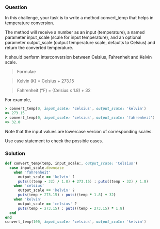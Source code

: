### Question

In this challenge, your task is to write a method convert_temp that helps in temperature conversion. 

The method will receive a number as an input (temperature), a named parameter input_scale (scale for input temperature), and an optional parameter output_scale (output temperature scale, defaults to Celsius) and return the converted temperature. 

It should perform interconversion between Celsius, Fahrenheit and Kelvin scale.

>Formulae

>Kelvin (K) = Celsius + 273.15

>Fahrenheit (°F) = (Celsius x 1.8) + 32


For example,

```ruby
> convert_temp(0, input_scale: 'celsius', output_scale: 'kelvin')
=> 273.15 
> convert_temp(0, input_scale: 'celsius', output_scale: 'fahrenheit')
=> 32.0
```
Note that the input values are lowercase version of corresponding scales.

Use case statement to check the possible cases.


### Solution
```ruby
def convert_temp(temp, input_scale:, output_scale: 'Celsius')
  case input_scale.downcase
    when 'fahrenheit'
      output_scale == 'kelvin' ? 
      puts(((temp - 32) / 1.8) + 273.15) : puts((temp - 32) / 1.8)
    when 'celsius'
      output_scale == 'kelvin' ? 
      puts(temp + 273.15) : puts((temp * 1.8) + 32)
    when 'kelvin'
      output_scale == 'celsius' ? 
      puts(temp - 273.15) : puts((temp - 273.15) * 1.8)
  end
end
convert_temp(100, input_scale: 'celsius', output_scale: 'kelvin')

```

